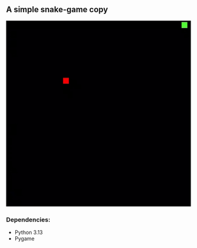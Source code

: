 ## A simple snake-game copy
<img src="./preview.gif"></img>
### Dependencies:
<ul>
    <li>Python 3.13</li>
    <li>Pygame</li>
</ul>